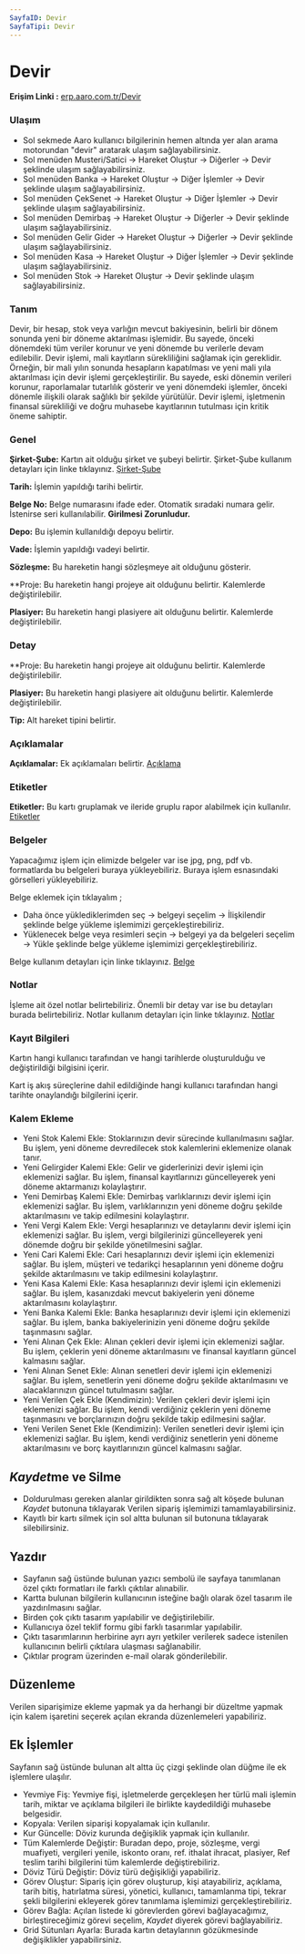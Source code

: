 ```yaml
---
SayfaID: Devir
SayfaTipi: Devir
---
```


# Devir

**Erişim Linki :** [erp.aaro.com.tr/Devir](erp.aaro.com.tr/Devir)

### Ulaşım

- Sol sekmede Aaro kullanıcı bilgilerinin hemen altında yer alan arama motorundan "devir" aratarak ulaşım sağlayabilirsiniz.
- Sol menüden Musteri/Satici -> Hareket Oluştur -> Diğerler -> Devir şeklinde ulaşım sağlayabilirsiniz. 
- Sol menüden Banka -> Hareket Oluştur -> Diğer İşlemler -> Devir şeklinde ulaşım sağlayabilirsiniz. 
- Sol menüden ÇekSenet -> Hareket Oluştur -> Diğer İşlemler -> Devir şeklinde ulaşım sağlayabilirsiniz. 
- Sol menüden Demirbaş -> Hareket Oluştur -> Diğerler -> Devir şeklinde ulaşım sağlayabilirsiniz. 
- Sol menüden Gelir Gider -> Hareket Oluştur -> Diğerler -> Devir şeklinde ulaşım sağlayabilirsiniz. 
- Sol menüden Kasa -> Hareket Oluştur -> Diğer İşlemler -> Devir şeklinde ulaşım sağlayabilirsiniz. 
- Sol menüden Stok -> Hareket Oluştur -> Devir şeklinde ulaşım sağlayabilirsiniz. 

### Tanım

Devir, bir hesap, stok veya varlığın mevcut bakiyesinin, belirli bir dönem sonunda yeni bir döneme aktarılması işlemidir. 
Bu sayede, önceki dönemdeki tüm veriler korunur ve yeni dönemde bu verilerle devam edilebilir. Devir işlemi, mali kayıtların sürekliliğini sağlamak için gereklidir.
Örneğin, bir mali yılın sonunda hesapların kapatılması ve yeni mali yıla aktarılması için devir işlemi gerçekleştirilir. 
Bu sayede, eski dönemin verileri korunur, raporlamalar tutarlılık gösterir ve yeni dönemdeki işlemler, önceki dönemle ilişkili olarak sağlıklı bir şekilde yürütülür. 
Devir işlemi, işletmenin finansal sürekliliği ve doğru muhasebe kayıtlarının tutulması için kritik öneme sahiptir.

### Genel

**Şirket-Şube:** Kartın ait olduğu şirket ve şubeyi belirtir. Şirket-Şube kullanım detayları için linke tıklayınız. [Şirket-Şube](../TemelOzellikler/SirketSubeKart.md)

**Tarih:** İşlemin yapıldığı tarihi belirtir.

**Belge No:** Belge numarasını ifade eder. Otomatik sıradaki numara gelir. İstenirse seri kullanılabilir.
**Girilmesi Zorunludur.**

**Depo:** Bu işlemin kullanıldığı depoyu belirtir.

**Vade:** İşlemin yapıldığı vadeyi belirtir.

**Sözleşme:** Bu hareketin hangi sözleşmeye ait olduğunu gösterir.

**Proje: Bu hareketin hangi projeye ait olduğunu belirtir. Kalemlerde değiştirilebilir.

**Plasiyer:** Bu hareketin hangi plasiyere ait olduğunu belirtir. Kalemlerde değiştirilebilir.

### Detay

**Proje: Bu hareketin hangi projeye ait olduğunu belirtir. Kalemlerde değiştirilebilir.

**Plasiyer:** Bu hareketin hangi plasiyere ait olduğunu belirtir. Kalemlerde değiştirilebilir.

**Tip:** Alt hareket tipini belirtir.

### Açıklamalar

**Açıklamalar:** Ek açıklamaları belirtir. [Açıklama](../TemelOzellikler/Aciklama.md)

### Etiketler

**Etiketler:** Bu kartı gruplamak ve ileride gruplu rapor alabilmek için kullanılır. [Etiketler](../TemelOzellikler/Etiketler.md)

### Belgeler

Yapacağımız işlem için elimizde belgeler var ise jpg, png, pdf vb. formatlarda bu belgeleri buraya yükleyebiliriz.
Buraya işlem esnasındaki görselleri yükleyebiliriz.

Belge eklemek için tıklayalım ;

- Daha önce yüklediklerimden seç -> belgeyi seçelim -> İlişkilendir şeklinde belge yükleme işlemimizi gerçekleştirebiliriz.
- Yüklenecek belge veya resimleri seçin -> belgeyi ya da belgeleri seçelim -> Yükle şeklinde belge yükleme işlemimizi gerçekleştirebiliriz.

Belge kullanım detayları için linke tıklayınız. [Belge](../TemelOzellikler/Belgeler.md)

### Notlar 

İşleme ait özel notlar belirtebiliriz. 
Önemli bir detay var ise bu detayları burada belirtebiliriz.
Notlar kullanım detayları için linke tıklayınız. [Notlar](../TemelOzellikler/Notlar.md)

### Kayıt Bilgileri

Kartın hangi kullanıcı tarafından ve hangi tarihlerde oluşturulduğu ve değiştirildiği bilgisini içerir.

Kart iş akış süreçlerine dahil edildiğinde hangi kullanıcı tarafından hangi tarihte onaylandığı bilgilerini içerir. 

### Kalem Ekleme

- Yeni Stok Kalemi Ekle: Stoklarınızın devir sürecinde kullanılmasını sağlar. Bu işlem, yeni döneme devredilecek stok kalemlerini eklemenize olanak tanır.
- Yeni Gelirgider Kalemi Ekle: Gelir ve giderlerinizi devir işlemi için eklemenizi sağlar. Bu işlem, finansal kayıtlarınızı güncelleyerek yeni döneme aktarmanızı kolaylaştırır.
- Yeni Demirbaş Kalemi Ekle: Demirbaş varlıklarınızı devir işlemi için eklemenizi sağlar. Bu işlem, varlıklarınızın yeni döneme doğru şekilde aktarılmasını ve takip edilmesini kolaylaştırır.
- Yeni Vergi Kalem Ekle: Vergi hesaplarınızı ve detaylarını devir işlemi için eklemenizi sağlar. Bu işlem, vergi bilgilerinizi güncelleyerek yeni dönemde doğru bir şekilde yönetilmesini sağlar.
- Yeni Cari Kalemi Ekle: Cari hesaplarınızı devir işlemi için eklemenizi sağlar. Bu işlem, müşteri ve tedarikçi hesaplarının yeni döneme doğru şekilde aktarılmasını ve takip edilmesini kolaylaştırır.
- Yeni Kasa Kalemi Ekle: Kasa hesaplarınızı devir işlemi için eklemenizi sağlar. Bu işlem, kasanızdaki mevcut bakiyelerin yeni döneme aktarılmasını kolaylaştırır.
- Yeni Banka Kalemi Ekle: Banka hesaplarınızı devir işlemi için eklemenizi sağlar. Bu işlem, banka bakiyelerinizin yeni döneme doğru şekilde taşınmasını sağlar.
- Yeni Alınan Çek Ekle: Alınan çekleri devir işlemi için eklemenizi sağlar. Bu işlem, çeklerin yeni döneme aktarılmasını ve finansal kayıtların güncel kalmasını sağlar.
- Yeni Alınan Senet Ekle: Alınan senetleri devir işlemi için eklemenizi sağlar. Bu işlem, senetlerin yeni döneme doğru şekilde aktarılmasını ve alacaklarınızın güncel tutulmasını sağlar.
- Yeni Verilen Çek Ekle (Kendimizin): Verilen çekleri devir işlemi için eklemenizi sağlar. Bu işlem, kendi verdiğiniz çeklerin yeni döneme taşınmasını ve borçlarınızın doğru şekilde takip edilmesini sağlar.
- Yeni Verilen Senet Ekle (Kendimizin): Verilen senetleri devir işlemi için eklemenizi sağlar. Bu işlem, kendi verdiğiniz senetlerin yeni döneme aktarılmasını ve borç kayıtlarınızın güncel kalmasını sağlar.

## *Kaydet*me ve Silme

- Doldurulması gereken alanlar girildikten sonra sağ alt köşede bulunan *Kaydet* butonuna tıklayarak Verilen sipariş işlemimizi tamamlayabilirsiniz.
- Kayıtlı bir kartı silmek için sol altta bulunan sil butonuna tıklayarak silebilirsiniz.

## Yazdır

- Sayfanın sağ üstünde bulunan yazıcı sembolü ile sayfaya tanımlanan özel çıktı formatları ile farklı çıktılar alınabilir. 
- Kartta bulunan bilgilerin kullanıcının isteğine bağlı olarak özel tasarım ile yazdırılmasını sağlar.
- Birden çok çıktı tasarım yapılabilir ve değiştirilebilir.
- Kullanıcıya özel teklif formu gibi farklı tasarımlar yapılabilir.
- Çıktı tasarımlarının herbirine ayrı ayrı yetkiler verilerek sadece istenilen kullanıcının belirli çıktılara ulaşması sağlanabilir.
- Çıktılar program üzerinden e-mail olarak gönderilebilir. 

## Düzenleme 

Verilen siparişimize ekleme yapmak ya da herhangi bir düzeltme yapmak için kalem işaretini seçerek açılan ekranda düzenlemeleri yapabiliriz.

## Ek İşlemler

 Sayfanın sağ üstünde bulunan alt altta üç çizgi şeklinde olan düğme ile ek işlemlere ulaşılır.
- Yevmiye Fiş: Yevmiye fişi, işletmelerde gerçekleşen her türlü mali işlemin tarih, miktar ve açıklama bilgileri ile birlikte kaydedildiği muhasebe belgesidir.
- Kopyala: Verilen siparişi kopyalamak için kullanılır.
- Kur Güncelle: Döviz kurunda değişiklik yapmak için kullanılır.
- Tüm Kalemlerde Değiştir: Buradan depo, proje, sözleşme, vergi muafiyeti, vergileri yenile, iskonto oranı, ref. ithalat ihracat, plasiyer, Ref teslim tarihi bilgilerini tüm kalemlerde değiştirebiliriz.
- Döviz Türü Değiştir: Döviz türü değişikliği yapabiliriz.
- Görev Oluştur: Sipariş için görev oluşturup, kişi atayabiliriz, açıklama, tarih bitiş, hatırlatma süresi, yönetici, kullanıcı, tamamlanma tipi, tekrar şekli bilgilerini ekleyerek görev tanımlama işlemimizi gerçekleştirebiliriz.
- Görev Bağla: Açılan listede ki görevlerden görevi bağlayacağımız, birleştireceğimiz görevi seçelim, *Kaydet* diyerek görevi bağlayabiliriz.
- Grid Sütunları Ayarla: Burada kartın detaylarının gözükmesinde değişiklikler yapabilirsiniz.




